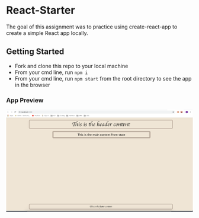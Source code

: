 # React-Starter
The goal of this assignment was to practice using create-react-app to create a simple React app locally.

## Getting Started
* Fork and clone this repo to your local machine
* From your cmd line, run `npm i`
* From your cmd line, run `npm start` from the root directory to see the app in the browser

### App Preview
![reactStarterImg](./assets/react-starter.png)
